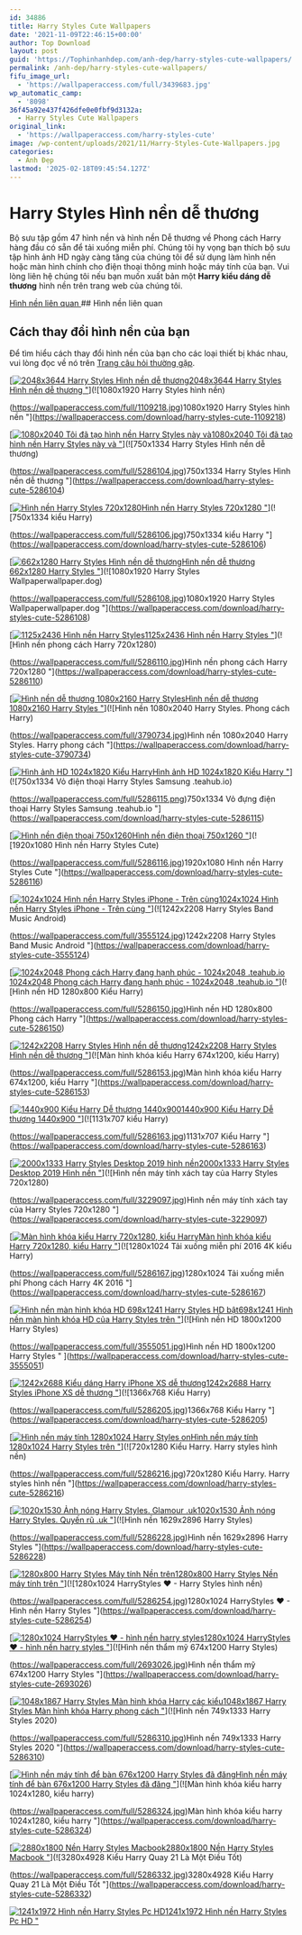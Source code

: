 ```yaml
---
id: 34886
title: Harry Styles Cute Wallpapers
date: '2021-11-09T22:46:15+00:00'
author: Top Download
layout: post
guid: 'https://Tophinhanhdep.com/anh-dep/harry-styles-cute-wallpapers/'
permalink: /anh-dep/harry-styles-cute-wallpapers/
fifu_image_url:
  - 'https://wallpaperaccess.com/full/3439683.jpg'
wp_automatic_camp:
  - '8098'
36f45a92e437f426dfe0e0fbf9d3132a:
  - Harry Styles Cute Wallpapers
original_link:
  - 'https://wallpaperaccess.com/harry-styles-cute'
image: /wp-content/uploads/2021/11/Harry-Styles-Cute-Wallpapers.jpg
categories:
  - Ảnh Đẹp
lastmod: '2025-02-18T09:45:54.127Z'
---
```

# Harry Styles Hình nền dễ thương

Bộ sưu tập gồm 47 hình nền và hình nền Dễ thương về Phong cách Harry hàng đầu có sẵn để tải xuống miễn phí. Chúng tôi hy vọng bạn thích bộ sưu tập hình ảnh HD ngày càng tăng của chúng tôi để sử dụng làm hình nền hoặc màn hình chính cho điện thoại thông minh hoặc máy tính của bạn. Vui lòng liên hệ chúng tôi nếu bạn muốn xuất bản một **Harry kiểu dáng dễ thương** hình nền trên trang web của chúng tôi.

[Hình nền liên quan ](#related) ## Hình nền liên quan

## Cách thay đổi hình nền của bạn

Để tìm hiểu cách thay đổi hình nền của bạn cho các loại thiết bị khác nhau, vui lòng đọc về nó trên [Trang câu hỏi thường gặp](https://tophinhanhdep.com/faq/).

  
[[![2048x3644 Harry Styles Hình nền dễ thương](https://wallpaperaccess.com/full/3439683.jpg)2048x3644 Harry Styles Hình nền dễ thương "](https://wallpaperaccess.com/download/harry-styles-cute-3439683)](![1080x1920 Harry Styles hình nền)

(https://wallpaperaccess.com/full/1109218.jpg)1080x1920 Harry Styles hình nền "](https://wallpaperaccess.com/download/harry-styles-cute-1109218)

[[![1080x2040 Tôi đã tạo hình nền Harry Styles này và](https://wallpaperaccess.com/full/5286103.jpg)1080x2040 Tôi đã tạo hình nền Harry Styles này và "](https://wallpaperaccess.com/download/harry-styles-cute-5286103)](![750x1334 Harry Styles Hình nền dễ thương)

(https://wallpaperaccess.com/full/5286104.jpg)750x1334 Harry Styles Hình nền dễ thương "](https://wallpaperaccess.com/download/harry-styles-cute-5286104)

[[![Hình nền Harry Styles 720x1280](https://wallpaperaccess.com/full/5286105.jpg)Hình nền Harry Styles 720x1280 "](https://wallpaperaccess.com/download/harry-styles-cute-5286105)](![750x1334 kiểu Harry)

(https://wallpaperaccess.com/full/5286106.jpg)750x1334 kiểu Harry "](https://wallpaperaccess.com/download/harry-styles-cute-5286106)

[[![662x1280 Harry Styles Hình nền dễ thương](https://wallpaperaccess.com/full/5286107.jpg)Hình nền dễ thương 662x1280 Harry Styles "](https://wallpaperaccess.com/download/harry-styles-cute-5286107)](![1080x1920 Harry Styles Wallpaperwallpaper.dog)

(https://wallpaperaccess.com/full/5286108.jpg)1080x1920 Harry Styles Wallpaperwallpaper.dog "](https://wallpaperaccess.com/download/harry-styles-cute-5286108)

[[![1125x2436 Hình nền Harry Styles](https://wallpaperaccess.com/full/5286109.jpg)1125x2436 Hình nền Harry Styles "](https://wallpaperaccess.com/download/harry-styles-cute-5286109)](![Hình nền phong cách Harry 720x1280)

(https://wallpaperaccess.com/full/5286110.jpg)Hình nền phong cách Harry 720x1280 "](https://wallpaperaccess.com/download/harry-styles-cute-5286110)

[[![Hình nền dễ thương 1080x2160 Harry Styles](https://wallpaperaccess.com/full/5286112.jpg)Hình nền dễ thương 1080x2160 Harry Styles "](https://wallpaperaccess.com/download/harry-styles-cute-5286112)](![Hình nền 1080x2040 Harry Styles.  Phong cách Harry)

(https://wallpaperaccess.com/full/3790734.jpg)Hình nền 1080x2040 Harry Styles. Harry phong cách "](https://wallpaperaccess.com/download/harry-styles-cute-3790734)

[[![Hình ảnh HD 1024x1820 Kiểu Harry](https://wallpaperaccess.com/full/5286114.jpg)Hình ảnh HD 1024x1820 Kiểu Harry "](https://wallpaperaccess.com/download/harry-styles-cute-5286114)](![750x1334 Vỏ điện thoại Harry Styles Samsung .teahub.io)

(https://wallpaperaccess.com/full/5286115.png)750x1334 Vỏ đựng điện thoại Harry Styles Samsung .teahub.io "](https://wallpaperaccess.com/download/harry-styles-cute-5286115)

[[![Hình nền điện thoại 750x1260](https://wallpaperaccess.com/full/1109260.jpg)Hình nền điện thoại 750x1260 "](https://wallpaperaccess.com/download/harry-styles-cute-1109260)](![1920x1080 Hình nền Harry Styles Cute)

(https://wallpaperaccess.com/full/5286116.jpg)1920x1080 Hình nền Harry Styles Cute "](https://wallpaperaccess.com/download/harry-styles-cute-5286116)

[[![1024x1024 Hình nền Harry Styles iPhone - Trên cùng](https://wallpaperaccess.com/full/5286120.jpg)1024x1024 Hình nền Harry Styles iPhone - Trên cùng "](https://wallpaperaccess.com/download/harry-styles-cute-5286120)](![1242x2208 Harry Styles Band Music Android)

(https://wallpaperaccess.com/full/3555124.jpg)1242x2208 Harry Styles Band Music Android "](https://wallpaperaccess.com/download/harry-styles-cute-3555124)

[[![1024x2048 Phong cách Harry đang hạnh phúc - 1024x2048 .teahub.io](https://wallpaperaccess.com/full/5286128.jpg)1024x2048 Phong cách Harry đang hạnh phúc - 1024x2048 .teahub.io "](https://wallpaperaccess.com/download/harry-styles-cute-5286128)](![Hình nền HD 1280x800 Kiểu Harry)

(https://wallpaperaccess.com/full/5286150.jpg)Hình nền HD 1280x800 Phong cách Harry "](https://wallpaperaccess.com/download/harry-styles-cute-5286150)

[[![1242x2208 Harry Styles Hình nền dễ thương](https://wallpaperaccess.com/full/5286152.jpg)1242x2208 Harry Styles Hình nền dễ thương "](https://wallpaperaccess.com/download/harry-styles-cute-5286152)](![Màn hình khóa kiểu Harry 674x1200, kiểu Harry)

(https://wallpaperaccess.com/full/5286153.jpg)Màn hình khóa kiểu Harry 674x1200, kiểu Harry "](https://wallpaperaccess.com/download/harry-styles-cute-5286153)

[[![1440x900 Kiểu Harry Dễ thương 1440x900](https://wallpaperaccess.com/full/5286154.jpg)1440x900 Kiểu Harry Dễ thương 1440x900 "](https://wallpaperaccess.com/download/harry-styles-cute-5286154)](![1131x707 kiểu Harry)

(https://wallpaperaccess.com/full/5286163.jpg)1131x707 Kiểu Harry "](https://wallpaperaccess.com/download/harry-styles-cute-5286163)

[[![2000x1333 Harry Styles Desktop 2019 hình nền](https://wallpaperaccess.com/full/3414810.jpg)2000x1333 Harry Styles Desktop 2019 Hình nền "](https://wallpaperaccess.com/download/harry-styles-cute-3414810)](![Hình nền máy tính xách tay của Harry Styles 720x1280)

(https://wallpaperaccess.com/full/3229097.jpg)Hình nền máy tính xách tay của Harry Styles 720x1280 "](https://wallpaperaccess.com/download/harry-styles-cute-3229097)

[[![Màn hình khóa kiểu Harry 720x1280, kiểu Harry](https://wallpaperaccess.com/full/5286165.jpg)Màn hình khóa kiểu Harry 720x1280, kiểu Harry "](https://wallpaperaccess.com/download/harry-styles-cute-5286165)](![1280x1024 Tải xuống miễn phí 2016 4K kiểu Harry)

(https://wallpaperaccess.com/full/5286167.jpg)1280x1024 Tải xuống miễn phí Phong cách Harry 4K 2016 "](https://wallpaperaccess.com/download/harry-styles-cute-5286167)

[[![Hình nền màn hình khóa HD 698x1241 Harry Styles HD bật](https://wallpaperaccess.com/full/5286168.jpg)698x1241 Hình nền màn hình khóa HD của Harry Styles trên "](https://wallpaperaccess.com/download/harry-styles-cute-5286168)](![Hình nền HD 1800x1200 Harry Styles)

(https://wallpaperaccess.com/full/3555051.jpg)Hình nền HD 1800x1200 Harry Styles " ](https://wallpaperaccess.com/download/harry-styles-cute-3555051)

[[![1242x2688 Kiểu dáng Harry iPhone XS dễ thương](https://wallpaperaccess.com/full/5286189.jpg)1242x2688 Harry Styles iPhone XS dễ thương "](https://wallpaperaccess.com/download/harry-styles-cute-5286189)](![1366x768 Kiểu Harry)

(https://wallpaperaccess.com/full/5286205.jpg)1366x768 Kiểu Harry "](https://wallpaperaccess.com/download/harry-styles-cute-5286205)

[[![Hình nền máy tính 1280x1024 Harry Styles on](https://wallpaperaccess.com/full/3555227.jpg)Hình nền máy tính 1280x1024 Harry Styles trên "](https://wallpaperaccess.com/download/harry-styles-cute-3555227)](![720x1280 Kiểu Harry.  Harry styles hình nền)

(https://wallpaperaccess.com/full/5286216.jpg)720x1280 Kiểu Harry. Harry styles hình nền "](https://wallpaperaccess.com/download/harry-styles-cute-5286216)

[[![1020x1530 Ảnh nóng Harry Styles.  Glamour .uk](https://wallpaperaccess.com/full/5286217.jpg)1020x1530 Ảnh nóng Harry Styles. Quyến rũ .uk "](https://wallpaperaccess.com/download/harry-styles-cute-5286217)](![Hình nền 1629x2896 Harry Styles)

(https://wallpaperaccess.com/full/5286228.jpg)Hình nền 1629x2896 Harry Styles "](https://wallpaperaccess.com/download/harry-styles-cute-5286228)

[[![1280x800 Harry Styles Máy tính Nền trên](https://wallpaperaccess.com/full/5286240.png)1280x800 Harry Styles Nền máy tính trên "](https://wallpaperaccess.com/download/harry-styles-cute-5286240)](![1280x1024 HarryStyles ♥ - Harry Styles hình nền)

(https://wallpaperaccess.com/full/5286254.jpg)1280x1024 HarryStyles ♥ - Hình nền Harry Styles "](https://wallpaperaccess.com/download/harry-styles-cute-5286254)

[[![1280x1024 HarryStyles ♥ - hình nền harry styles](https://wallpaperaccess.com/full/5286260.jpg)1280x1024 HarryStyles ♥ - hình nền harry styles "](https://wallpaperaccess.com/download/harry-styles-cute-5286260)](![Hình nền thẩm mỹ 674x1200 Harry Styles)

(https://wallpaperaccess.com/full/2693026.jpg)Hình nền thẩm mỹ 674x1200 Harry Styles "](https://wallpaperaccess.com/download/harry-styles-cute-2693026)

[[![1048x1867 Harry Styles Màn hình khóa Harry các kiểu](https://wallpaperaccess.com/full/5286265.jpg)1048x1867 Harry Styles Màn hình khóa Harry phong cách "](https://wallpaperaccess.com/download/harry-styles-cute-5286265)](![Hình nền 749x1333 Harry Styles 2020)

(https://wallpaperaccess.com/full/5286310.jpg)Hình nền 749x1333 Harry Styles 2020 "](https://wallpaperaccess.com/download/harry-styles-cute-5286310)

[[![Hình nền máy tính để bàn 676x1200 Harry Styles đã đăng](https://wallpaperaccess.com/full/5286311.jpg)Hình nền máy tính để bàn 676x1200 Harry Styles đã đăng "](https://wallpaperaccess.com/download/harry-styles-cute-5286311)](![Màn hình khóa kiểu harry 1024x1280, kiểu harry)

(https://wallpaperaccess.com/full/5286324.jpg)Màn hình khóa kiểu harry 1024x1280, kiểu harry "](https://wallpaperaccess.com/download/harry-styles-cute-5286324)

[[![2880x1800 Nền Harry Styles Macbook](https://wallpaperaccess.com/full/3019086.jpg)2880x1800 Nền Harry Styles Macbook "](https://wallpaperaccess.com/download/harry-styles-cute-3019086)](![3280x4928 Kiểu Harry Quay 21 Là Một Điều Tốt)

(https://wallpaperaccess.com/full/5286332.jpg)3280x4928 Kiểu Harry Quay 21 Là Một Điều Tốt "](https://wallpaperaccess.com/download/harry-styles-cute-5286332)

[![1241x1972 Hình nền Harry Styles Pc HD](https://wallpaperaccess.com/full/5286362.jpg)1241x1972 Hình nền Harry Styles Pc HD "](https://wallpaperaccess.com/download/harry-styles-cute-5286362)
